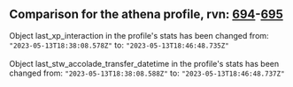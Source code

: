 ## Comparison for the athena profile, rvn: [694](https://github.com/PRO100KatYT/FortniteProfileRevisions/tree/main/profiles/athena/694%20athena.json)-[695](https://github.com/PRO100KatYT/FortniteProfileRevisions/tree/main/profiles/athena/695%20athena.json)

Object last_xp_interaction in the profile's stats has been changed from: `"2023-05-13T18:38:08.578Z"` to: `"2023-05-13T18:46:48.735Z"`
<br><br>
Object last_stw_accolade_transfer_datetime in the profile's stats has been changed from: `"2023-05-13T18:38:08.588Z"` to: `"2023-05-13T18:46:48.737Z"`
<br><br>
